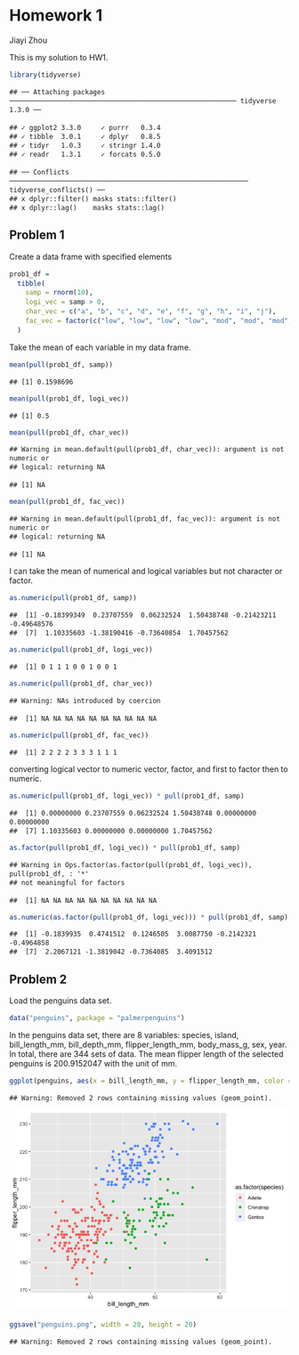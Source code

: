 Homework 1
================
Jiayi Zhou

This is my solution to HW1.

``` r
library(tidyverse)
```

    ## ── Attaching packages ───────────────────────────────────────────────────────── tidyverse 1.3.0 ──

    ## ✓ ggplot2 3.3.0     ✓ purrr   0.3.4
    ## ✓ tibble  3.0.1     ✓ dplyr   0.8.5
    ## ✓ tidyr   1.0.3     ✓ stringr 1.4.0
    ## ✓ readr   1.3.1     ✓ forcats 0.5.0

    ## ── Conflicts ──────────────────────────────────────────────────────────── tidyverse_conflicts() ──
    ## x dplyr::filter() masks stats::filter()
    ## x dplyr::lag()    masks stats::lag()

## Problem 1

Create a data frame with specified elements

``` r
prob1_df = 
  tibble(
    samp = rnorm(10),
    logi_vec = samp > 0,
    char_vec = c("a", "b", "c", "d", "e", "f", "g", "h", "i", "j"),
    fac_vec = factor(c("low", "low", "low", "low", "mod", "mod", "mod", "high", "high", "high"))
  )
```

Take the mean of each variable in my data frame.

``` r
mean(pull(prob1_df, samp))
```

    ## [1] 0.1598696

``` r
mean(pull(prob1_df, logi_vec))
```

    ## [1] 0.5

``` r
mean(pull(prob1_df, char_vec))
```

    ## Warning in mean.default(pull(prob1_df, char_vec)): argument is not numeric or
    ## logical: returning NA

    ## [1] NA

``` r
mean(pull(prob1_df, fac_vec))
```

    ## Warning in mean.default(pull(prob1_df, fac_vec)): argument is not numeric or
    ## logical: returning NA

    ## [1] NA

I can take the mean of numerical and logical variables but not character
or factor.

``` r
as.numeric(pull(prob1_df, samp))
```

    ##  [1] -0.18399349  0.23707559  0.06232524  1.50438748 -0.21423211 -0.49648576
    ##  [7]  1.10335603 -1.38190416 -0.73640854  1.70457562

``` r
as.numeric(pull(prob1_df, logi_vec))
```

    ##  [1] 0 1 1 1 0 0 1 0 0 1

``` r
as.numeric(pull(prob1_df, char_vec))
```

    ## Warning: NAs introduced by coercion

    ##  [1] NA NA NA NA NA NA NA NA NA NA

``` r
as.numeric(pull(prob1_df, fac_vec))
```

    ##  [1] 2 2 2 2 3 3 3 1 1 1

converting logical vector to numeric vector, factor, and first to factor
then to numeric.

``` r
as.numeric(pull(prob1_df, logi_vec)) * pull(prob1_df, samp)
```

    ##  [1] 0.00000000 0.23707559 0.06232524 1.50438748 0.00000000 0.00000000
    ##  [7] 1.10335603 0.00000000 0.00000000 1.70457562

``` r
as.factor(pull(prob1_df, logi_vec)) * pull(prob1_df, samp)
```

    ## Warning in Ops.factor(as.factor(pull(prob1_df, logi_vec)), pull(prob1_df, : '*'
    ## not meaningful for factors

    ##  [1] NA NA NA NA NA NA NA NA NA NA

``` r
as.numeric(as.factor(pull(prob1_df, logi_vec))) * pull(prob1_df, samp)
```

    ##  [1] -0.1839935  0.4741512  0.1246505  3.0087750 -0.2142321 -0.4964858
    ##  [7]  2.2067121 -1.3819042 -0.7364085  3.4091512

## Problem 2

Load the penguins data set.

``` r
data("penguins", package = "palmerpenguins")
```

In the penguins data set, there are 8 variables: species, island,
bill\_length\_mm, bill\_depth\_mm, flipper\_length\_mm, body\_mass\_g,
sex, year. In total, there are 344 sets of data. The mean flipper length
of the selected penguins is 200.9152047 with the unit of mm.

``` r
ggplot(penguins, aes(x = bill_length_mm, y = flipper_length_mm, color = as.factor(species))) + geom_point()
```

    ## Warning: Removed 2 rows containing missing values (geom_point).

![](p8105_HW1_jz3336_files/figure-gfm/unnamed-chunk-2-1.png)<!-- -->

``` r
ggsave("penguins.png", width = 20, height = 20)
```

    ## Warning: Removed 2 rows containing missing values (geom_point).

